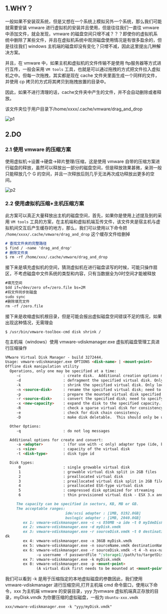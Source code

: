 ## 1.WHY？

一般如果不安装双系统，但是又想在一个系统上模拟另外一个系统，那么我们可能就需要安装 vmware 进行虚拟机的安装并且使用，但是往往我们一直往 vmware 中添加文件，就会发现，vmware 的磁盘空间只增不减？？？即使你的虚拟机系统中删除了某些文件，并且在虚拟机系统中观测磁盘使用情况是有很多盈余的，但是往往我们 windows 主机端的磁盘却没有变化？只增不减，因此这里提出几种解决方案。

并且，在 vmware 中，如果主机和虚拟机的文件传输不是使用 ftp服务器等方式进行互传，一般会采用 `VM tools` 工具，也就是可以通过拖拽的方式把文件拉入虚拟机之中。但每一次拖拽，其实都是现在 cache 文件夹里面生成一个同样的文件，并使用 cp 拷贝的方式将其拷贝到拖拽放置的目录中。

因此，如果不进行清理的话，cache文件夹中产生的文件，并不会自动删除或者释放。

该文件夹位于用户目录下/home/xxxx/.cache/vmware/drag_and_drop

![p1](/vmware磁盘释放/p1.jpg)

## 2.DO

### 2.1 使用 vmware 的压缩方案

使用虚拟机->设置->硬盘->碎片整理/压缩，这是使用 vmware 自带的压缩方案进行磁盘的释放，虽然可以释放出一部分的磁盘空间，但是释放效果甚微，亲测一般只能释放几个 G 的空间，并且一次释放后则几乎无法再次成功释放出更多的空间。

![p2](/vmware磁盘释放/p2.jpg)

### 2.2 使用虚拟机压缩+主机压缩方案

此方案可以真正大量释放出主机的磁盘空间，首先，如果你是使用上述提及到的采用 `VM tools` 工具的方案，在主机端和虚拟机端互传文件，该文件夹是宿主机与虚拟机间交互后产生缓存的地方，那么，我们可以使用以下命令把 `/home/xxxx/.cache/vmware/drag_and_drop` 这个缓存文件给删掉
```markdown
# 查找文件夹的完整路径
$ find / -name 'drag_and_drop'
# 删除文件夹
$ rm -rf /home/xxx/.cache/vmware/drag_and_drop
```

接下来是填充虚拟机的空间，猜测虚拟机在进行磁盘读写的时候，可能只操作扇区，不考虑磁盘中文件系统的类型和内容，只有当数据全为0时空间才能被释放
```markdown
#填充空间
$dd if=/dev/zero of=/zero.file bs=2M
#将文件同步到磁盘
sudo sync
#删除填充文件
rm -rf /zero.file
```

接下来是收缩虚拟机根目录，但是可能会报出虚拟磁盘空间错误不足的情况，如果出现这种情况，无需理会
```shell
$ /usr/bin/vmware-toolbox-cmd disk shrink /
```

在主机端（windows）使用 vmware-vdiskmanager.exe 虚拟机磁盘管理工具进行压缩操作
```markdown
VMware Virtual Disk Manager - build 3272444.
Usage: vmware-vdiskmanager.exe OPTIONS <disk-name> | <mount-point>
Offline disk manipulation utility
  Operations, only one may be specified at a time:
     -c                   : create disk.  Additional creation options must be specified.  Only local virtual disks can be created.
     -d                   : defragment the specified virtual disk. Only local virtual disks may be defragmented.
     -k                   : shrink the specified virtual disk. Only local virtual disks may be shrunk.
     -n <source-disk>     : rename the specified virtual disk; need to specify destination disk-name. Only local virtual disks may be renamed.
     -p                   : prepare the mounted virtual disk specified by the mount point for shrinking.
     -r <source-disk>     : convert the specified disk; need to specify destination disk-type.  For local destination disks the disk type must be specified.
     -x <new-capacity>    : expand the disk to the specified capacity. Only local virtual disks may be expanded.
     -R                   : check a sparse virtual disk for consistency and attempt to repair any errors.
     -e                   : check for disk chain consistency.
     -D                   : make disk deletable.  This should only be used on disks that have been copied from another product.

  Other Options:
     -q                   : do not log messages

  Additional options for create and convert:
     -a <adapter>         : (for use with -c only) adapter type (ide, buslogic, lsilogic). Pass lsilogic for other adapter types.
     -s <size>            : capacity of the virtual disk
     -t <disk-type>       : disk type id

  Disk types:
      0                   : single growable virtual disk
      1                   : growable virtual disk split in 2GB files
      2                   : preallocated virtual disk
      3                   : preallocated virtual disk split in 2GB files
      4                   : preallocated ESX-type virtual disk
      5                   : compressed disk optimized for streaming
      6                   : thin provisioned virtual disk - ESX 3.x and above

     The capacity can be specified in sectors, KB, MB or GB.
     The acceptable ranges:
                           ide/scsi adapter : [1MB, 8192.0GB]
                           buslogic adapter : [1MB, 2040.0GB]
        ex 1: vmware-vdiskmanager.exe -c -s 850MB -a ide -t 0 myIdeDisk.vmdk
        ex 2: vmware-vdiskmanager.exe -d myDisk.vmdk
        ex 3: vmware-vdiskmanager.exe -r sourceDisk.vmdk -t 0 destinationDisk.vm
dk
        ex 4: vmware-vdiskmanager.exe -x 36GB myDisk.vmdk
        ex 5: vmware-vdiskmanager.exe -n sourceName.vmdk destinationName.vmdk
        ex 6: vmware-vdiskmanager.exe -r sourceDisk.vmdk -t 4 -h esx-name.mycompany.com \
              -u username -f passwordfile "[storage1]/path/to/targetDisk.vmdk"
        ex 7: vmware-vdiskmanager.exe -k myDisk.vmdk
        ex 8: vmware-vdiskmanager.exe -p <mount-point>
              (A virtual disk first needs to be mounted at <mount-point>)

```

我们可以看到 -k 是用于压缩指定的本地虚拟磁盘的参数因此，我们使用 vmware-vdiskmanager 进行压缩空间,打开主机端 cmd 命令窗口，使用以下命令，xxx 为主机端 vmware 的安装目录，yyy 为vmware 虚拟机端真正存放的目录，myDisk.vmdk 为你要压缩的虚拟磁盘，一般为 `Ubuntu-xxx.vmdk`
```shell
xxx/vmware-vdiskmanager.exe -k "yyy/myDisk.vmdk"
```